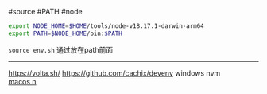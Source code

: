 #source #PATH #node
```bash
export NODE_HOME=$HOME/tools/node-v18.17.1-darwin-arm64
export PATH=$NODE_HOME/bin:$PATH
```
`source env.sh`
通过放在path前面


---
https://volta.sh/
https://github.com/cachix/devenv
windows nvm  
[macos n](https://www.npmjs.com/package/n)
